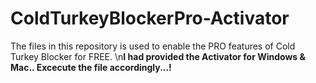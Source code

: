 # ColdTurkeyBlockerPro-Activator
The files in this repository is used to enable the PRO features of Cold Turkey Blocker for FREE.
\n**I had provided the Activator for Windows & Mac.. Excecute the file accordingly...!**
